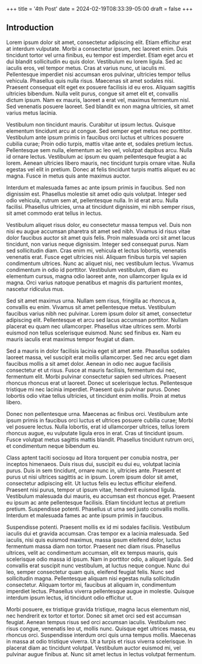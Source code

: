 +++
title = '4th Post'
date = 2024-02-19T08:33:39-05:00
draft = false
+++
## Introduction

Lorem ipsum dolor sit amet, consectetur adipiscing elit. Etiam efficitur erat at interdum vulputate. Morbi a consectetur ipsum, nec laoreet enim. Duis tincidunt tortor vel urna finibus, eu tempor est imperdiet. Etiam eget arcu et dui blandit sollicitudin eu quis dolor. Vestibulum eu lorem ligula. Sed ac iaculis eros, vel tempor metus. Cras at varius nunc, ut iaculis mi. Pellentesque imperdiet nisi accumsan eros pulvinar, ultricies tempor tellus vehicula. Phasellus quis nulla risus. Maecenas sit amet sodales nisi. Praesent consequat elit eget ex posuere facilisis id eu eros. Aliquam sagittis ultricies bibendum. Nulla velit purus, congue sit amet elit et, convallis dictum ipsum. Nam ex mauris, laoreet a erat vel, maximus fermentum nisl. Sed venenatis posuere laoreet. Sed blandit ex non magna ultricies, sit amet varius metus lacinia.

Vestibulum non tincidunt mauris. Curabitur ut ipsum lectus. Quisque elementum tincidunt arcu at congue. Sed semper eget metus nec porttitor. Vestibulum ante ipsum primis in faucibus orci luctus et ultrices posuere cubilia curae; Proin odio turpis, mattis vitae ante et, sodales pretium lectus. Pellentesque sem nulla, elementum ac leo vel, volutpat dapibus arcu. Nulla id ornare lectus. Vestibulum ac ipsum eu quam pellentesque feugiat a ac lorem. Aenean ultricies libero mauris, nec tincidunt turpis ornare vitae. Nulla egestas vel elit in pretium. Donec at felis tincidunt turpis mattis aliquet eu ac magna. Fusce in metus quis ante maximus auctor.

Interdum et malesuada fames ac ante ipsum primis in faucibus. Sed non dignissim est. Phasellus molestie sit amet odio quis volutpat. Integer sed odio vehicula, rutrum sem at, pellentesque nulla. In id erat arcu. Nulla facilisi. Phasellus ultricies, urna at tincidunt dignissim, mi nibh semper risus, sit amet commodo erat tellus in lectus.

Vestibulum aliquet risus dolor, eu consectetur massa tempus vel. Duis non nisi eu augue accumsan pharetra sit amet sed nibh. Vivamus id risus vitae dolor faucibus auctor sit amet quis felis. Proin malesuada orci sit amet lacus tincidunt, non varius neque dignissim. Integer sed consequat purus. Nam sed sollicitudin diam. Cras enim mi, vehicula et lectus lobortis, venenatis venenatis erat. Fusce eget ultricies nisi. Aliquam finibus turpis vel sapien condimentum ultrices. Nunc ac aliquet nisi, nec vestibulum lectus. Vivamus condimentum in odio id porttitor. Vestibulum vestibulum, diam eu elementum cursus, magna odio laoreet ante, non ullamcorper ligula ex id magna. Orci varius natoque penatibus et magnis dis parturient montes, nascetur ridiculus mus.

Sed sit amet maximus urna. Nullam sem risus, fringilla ac rhoncus a, convallis eu enim. Vivamus sit amet pellentesque metus. Vestibulum faucibus varius nibh nec pulvinar. Lorem ipsum dolor sit amet, consectetur adipiscing elit. Pellentesque et arcu sed lacus accumsan porttitor. Nullam placerat eu quam nec ullamcorper. Phasellus vitae ultrices sem. Morbi euismod non tellus scelerisque euismod. Nunc sed finibus ex. Nam eu mauris iaculis erat maximus tempor feugiat ut diam.

Sed a mauris in dolor facilisis lacinia eget sit amet ante. Phasellus sodales laoreet massa, vel suscipit erat mollis ullamcorper. Sed nec arcu eget diam faucibus mollis a sit amet dolor. Aenean in odio nec augue facilisis consectetur et ut risus. Fusce at mauris facilisis, fermentum dui nec, fermentum elit. Morbi pulvinar consectetur sapien sed ultrices. Praesent rhoncus rhoncus erat ut laoreet. Donec ut scelerisque lectus. Pellentesque tristique mi nec lacinia imperdiet. Praesent quis pulvinar purus. Donec lobortis odio vitae tellus ultricies, ut tincidunt enim mollis. Proin at metus libero.

Donec non pellentesque urna. Maecenas ac finibus orci. Vestibulum ante ipsum primis in faucibus orci luctus et ultrices posuere cubilia curae; Morbi vel posuere lectus. Nulla lobortis, erat id ullamcorper ultrices, tellus lorem rhoncus augue, eu vulputate ligula eros in erat. Cras ut tincidunt ipsum. Fusce volutpat metus sagittis mattis blandit. Phasellus tincidunt rutrum orci, et condimentum neque bibendum eu.

Class aptent taciti sociosqu ad litora torquent per conubia nostra, per inceptos himenaeos. Duis risus dui, suscipit eu dui eu, volutpat lacinia purus. Duis in sem tincidunt, ornare nunc in, ultricies ante. Praesent et purus ut nisi ultrices sagittis ac in ipsum. Lorem ipsum dolor sit amet, consectetur adipiscing elit. Ut luctus felis eu lectus efficitur eleifend. Praesent nisi purus, tempor ut ipsum vitae, hendrerit euismod ligula. Vestibulum malesuada dui mauris, eu accumsan est rhoncus eget. Praesent eu ipsum ac ante pellentesque facilisis. Etiam tincidunt lectus at pretium pretium. Suspendisse potenti. Phasellus ut urna sed justo convallis mollis. Interdum et malesuada fames ac ante ipsum primis in faucibus.

Suspendisse potenti. Praesent mollis ex id mi sodales facilisis. Vestibulum iaculis dui et gravida accumsan. Cras tempor ex a lacinia malesuada. Sed iaculis, nisi quis euismod maximus, massa ipsum eleifend dolor, luctus fermentum massa diam non tortor. Praesent nec diam risus. Phasellus ultrices, velit ac condimentum accumsan, elit ex tempus mauris, quis scelerisque odio massa id ipsum. Nam in porttitor odio, a aliquet ligula. Sed convallis erat suscipit nunc vestibulum, at luctus neque congue. Nunc dui leo, semper consectetur quam quis, eleifend feugiat felis. Nunc sed sollicitudin magna. Pellentesque aliquam nisi egestas nulla sollicitudin consectetur. Aliquam tortor mi, faucibus at aliquam in, condimentum imperdiet lectus. Phasellus viverra pellentesque augue in molestie. Quisque interdum ipsum lectus, id tincidunt odio efficitur ut.

Morbi posuere, ex tristique gravida tristique, magna lacus elementum nisl, nec hendrerit ex tortor et tortor. Donec sit amet orci sed est accumsan feugiat. Aenean tempus risus sed orci accumsan iaculis. Vestibulum nec risus congue, venenatis leo ut, mollis nunc. Quisque eget ultrices massa, eu rhoncus orci. Suspendisse interdum orci quis urna tempus mollis. Maecenas in massa at odio tristique viverra. Ut a turpis et risus viverra scelerisque. In placerat diam ac tincidunt volutpat. Vestibulum auctor euismod mi, vel pulvinar augue finibus at. Nunc sit amet lectus in lectus volutpat fermentum.
